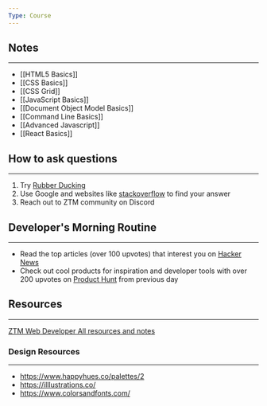 ```yaml
---
Type: Course
---
```

## Notes 
---
- [[HTML5 Basics]]
- [[CSS Basics]]
- [[CSS Grid]]
- [[JavaScript Basics]]
- [[Document Object Model Basics]]
- [[Command Line Basics]]
- [[Advanced Javascript]]
- [[React Basics]]
## How to ask questions 
---
1. Try [Rubber Ducking](https://rubberduckdebugging.com/)
2. Use Google and websites like [stackoverflow](https://stackoverflow.com/) to find your answer 
3. Reach out to ZTM community on Discord 
## Developer's Morning Routine 
---
- Read the top articles (over 100 upvotes) that interest you on [Hacker News](https://news.ycombinator.com/) 
- Check out cool products for inspiration and developer tools with over 200 upvotes on [Product Hunt](https://www.producthunt.com/) from previous day 
## Resources 
---
[ZTM Web Developer All resources and notes](https://github.com/zero-to-mastery/complete-web-developer-manual) 
### Design Resources 
---
- https://www.happyhues.co/palettes/2
- https://illlustrations.co/
- https://www.colorsandfonts.com/